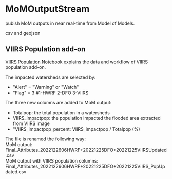 # MoMOutputStream
pubish MoM outputs in near real-time from Model of Models.

csv and geojson

## VIIRS Population add-on
[VIIRS Population Notebook](https://github.com/Global-Flood-Assessment/ModelOfModels/blob/master/VIIRS+MOM/VIIRS_Pop_Example.ipynb) explains the data and workflow of VIIRS population add-on.

The impacted watersheds are selected by:  
* "Alert" = "Warning" or "Watch"
* "Flag" = 3   #1-HWRF 2-DFO 3-VIIRS

The three new columns are added to MoM output:   
 - Totalpop: the total population in a watersheds
 - VIIRS_impactpop: the population impacted the flooded area extracted from VIIRS image
 - "VIIRS_impactpop_percent: VIIRS_impactpop / Totalpop (%)

The file is renamed the following way:  
MoM output:   
Final_Attributes_2022122606HWRF+20221225DFO+20221225VIIRSUpdated.csv  
MoM output with VIIRS population columns:  
Final_Attributes_2022122606HWRF+20221225DFO+20221225VIIRS_PopUpdated.csv  

  
